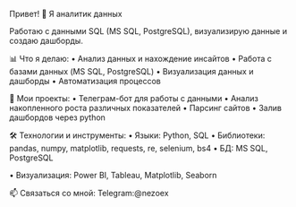 Привет! 👋 Я аналитик данных

Работаю с данными SQL (MS SQL, PostgreSQL), визуализирую данные и создаю дашборды.

📊 Что я делаю:
 • Анализ данных и нахождение инсайтов
 • Работа с базами данных (MS SQL, PostgreSQL)
 • Визуализация данных и дашборды
 • Автоматизация процессов
 
📌 Мои проекты:
 • Телеграм-бот для работы с данными
 • Анализ накопленного роста различных показателей
 • Парсинг сайтов
 • Залив дашбордов через python
 
🛠 Технологии и инструменты:
 • Языки: Python, SQL
 • Библиотеки: pandas, numpy, matplotlib, requests, re, selenium, bs4
 • БД: MS SQL, PostgreSQL
 
 • Визуализация: Power BI, Tableau, Matplotlib, Seaborn
 
📫 Связаться со мной:
Telegram:@nezoex
